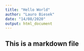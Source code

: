 ```yaml
---
title: "Hello World"
author: "Lauro Biesek"
date: "14/08/2020"
output: html_document
---
```


## This is a markdown file ## 